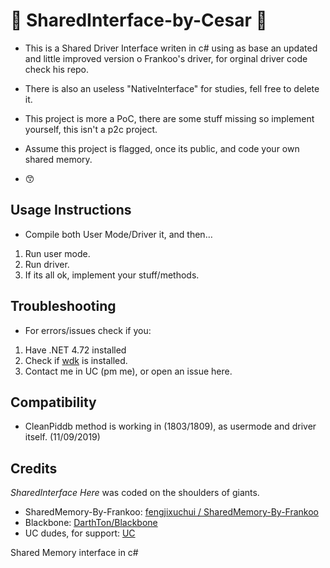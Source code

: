 # :space_invader: SharedInterface-by-Cesar :underage:

* This is a Shared Driver Interface writen in c# using as base an updated and little improved version o Frankoo's driver, for orginal driver code check his repo.

* There is also an useless "NativeInterface" for studies, fell free to delete it.

* This project is more a PoC, there are some stuff missing so implement yourself, this isn't a p2c project.

* Assume this project is flagged, once its public, and code your own shared memory.

* :kissing_smiling_eyes:

## Usage Instructions

* Compile both User Mode/Driver it, and then…

1. Run user mode.
2. Run driver.
3. If its all ok, implement your stuff/methods.

## Troubleshooting

* For errors/issues check if you:
1. Have .NET 4.72 installed
2. Check if [wdk](https://docs.microsoft.com/en-us/windows-hardware/drivers/download-the-wdk) is installed.
3. Contact me in UC (pm me), or open an issue here.

## Compatibility

* CleanPiddb method is working in (1803/1809), as usermode and driver itself. (11/09/2019)

## Credits

*SharedInterface Here* was coded on the shoulders of giants.

* SharedMemory-By-Frankoo: [fengjixuchui / SharedMemory-By-Frankoo](https://github.com/fengjixuchui/SharedMemory-By-Frankoo)
* Blackbone: [DarthTon/Blackbone](https://github.com/DarthTon/Blackbone)
* UC dudes, for support: [UC](https://www.unknowncheats.me/forum/portal.php)

Shared Memory interface in c#
